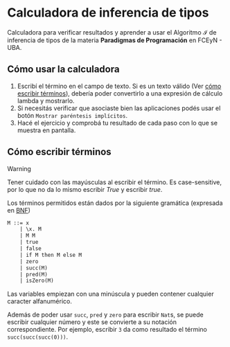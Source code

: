 # Calculadora de inferencia de tipos

Calculadora para verificar resultados y aprender a usar el Algoritmo $\mathcal{I}$ de inferencia de tipos de la materia **Paradigmas de Programación** en FCEyN - UBA.


## Cómo usar la calculadora

1. Escribí el término en el campo de texto. Si es un texto válido (Ver [cómo escribir términos](#Cómo-escribir-términos)), debería poder convertirlo a una expresión de cálculo lambda y mostrarlo.
2. Si necesitás verificar que asociaste bien las aplicaciones podés usar el botón `Mostrar paréntesis implícitos`.
3. Hacé el ejercicio y comprobá tu resultado de cada paso con lo que se muestra en pantalla.

## Cómo escribir términos

> [!WARNING]
> Tener cuidado con las mayúsculas al escribir el término. Es case-sensitive, por lo que no da lo mismo escribir *True* y escribir *true*.

Los términos permitidos están dados por la siguiente gramática (expresada en [BNF](https://es.wikipedia.org/wiki/Notaci%C3%B3n_de_Backus-Naur))

```txt
M ::= x
    | \x. M
    | M M
    | true 
    | false 
    | if M then M else M
    | zero 
    | succ(M) 
    | pred(M) 
    | isZero(M)
```


Las variables empiezan con una minúscula y pueden contener cualquier caracter alfanumérico.

Además de poder usar `succ`, `pred` y `zero` para escribir `Nat`s, se puede escribir cualquier número y este se convierte a su notación correspondiente. Por ejemplo, escribir `3` da como resultado el término `succ(succ(succ(0)))`.